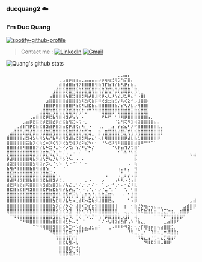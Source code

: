 ### ducquang2 ☁️

<h3>I'm Duc Quang</h3>

[![spotify-github-profile](https://spotify-github-profile.kittinanx.com/api/view?uid=0np3t9af3wr4kkb3cbs5pc1g7&cover_image=true&theme=default&show_offline=true&background_color=12451c&interchange=false&bar_color=4cd696&bar_color_cover=false)](https://spotify-github-profile.kittinanx.com/api/view?uid=0np3t9af3wr4kkb3cbs5pc1g7&redirect=true)

> Contact me : [![LinkedIn](https://img.shields.io/badge/-LINKEDIN-0077B5?style=for-the-badge&logo=linkedin&logoColor=white)](https://www.linkedin.com/in/duc-quang/) [![Gmail](https://img.shields.io/badge/Gmail-D14836?style=for-the-badge&logo=gmail&logoColor=white)](mailto:nducquangg@gmail.com)

![Quang's github stats](https://readme-stats-fawn-iota.vercel.app/api?username=ducquang2&include_all_commits=true&theme=gotham)

```
⠀⠀⠀⠀⠀⠀⠀⠀⠀⠀⠀⠀⠀⠀⠀⠀⠀⠀⠀⠀⠀⠀⠀⠀⠀⠀⠀⠀⠀⠀⠀⠀⠀⠀⣀⣠⣤⡄⠀⠀⠀⠀⠀⠀⠀⠀⠀⠀⠀⠀⠀⠀⠀⠀⠀⠀⠀⠀⠀⠀⠀⠀⠀⠀⠀⠀⠀⠀⠀⠀⠀⠀⠀⠀⠀⠀⠀⠀⠀⠀⠀⠀⠀⠀⠀⠀⠀⠀⠀⠀⠀⠀⠀⠀⠀⠀⠀⠀⠀⠀⠀⠀⠀
⠀⠀⠀⠀⠀⠀⠀⠀⠀⠀⠀⠀⠀⠀⠀⠀⢀⣠⣶⡶⣶⣶⣤⣀⣤⣤⣤⣤⡴⡶⢶⢶⣚⢿⣩⢳⡍⣿⡄⠀⠀⠀⠀⠀⠀⠀⠀⠀⠀⠀⠀⠀⠀⠀⠀⠀⠀⠀⠀⠀⠀⠀⠀⠀⠀⠀⠀⠀⠀⠀⠀⠀⠀⠀⠀⠀⠀⠀⠀⠀⠀⠀⠀⠀⠀⠀⠀⠀⠀⠀⠀⠀⠀⠀⠀⠀⠀⠀⠀⠀⠀⠀⠀
⠀⠀⠀⠀⠀⠀⠀⠀⠀⠀⠀⠀⠀⠀⠀⢀⣾⣿⣾⣿⣷⣻⡝⣿⣿⣿⣿⣻⢷⡹⣏⢷⡹⣎⢷⣣⣟⡆⢷⡄⠀⠀⠀⠀⠀⠀⠀⠀⠀⠀⠀⠀⠀⠀⠀⠀⠀⠀⠀⠀⠀⠀⠀⠀⠀⠀⠀⠀⠀⠀⠀⠀⠀⠀⠀⠀⠀⠀⠀⠀⠀⠀⠀⠀⠀⠀⠀⠀⠀⠀⠀⠀⠀⠀⠀⠀⠀⠀⠀⠀⠀⠀⠀
⠀⠀⠀⠀⠀⠀⠀⠀⠀⠀⠀⠀⠀⠀⢠⣾⣿⣗⡿⣿⠿⣷⣹⣳⡟⣧⢿⣏⢷⡻⣜⢏⠷⣙⡞⣻⣿⣿⡀⢟⠄⠀⠀⠀⠀⠀⠀⠀⠀⠀⠀⠀⠀⠀⠀⠀⠀⠀⠀⠀⠀⠀⠀⠀⠀⠀⠀⠀⠀⠀⠀⠀⠀⠀⠀⠀⠀⠀⠀⠀⠀⠀⠀⠀⠀⠀⠀⠀⠀⠀⠀⠀⠀⠀⠀⠀⠀⠀⠀⠀⠀⠀⠀
⠀⠀⠀⠀⠀⠀⠀⠀⠀⠀⠀⠀⠀⢠⣿⣿⣿⣷⢮⣿⣛⣾⣿⣳⢿⡽⣾⣹⢞⡷⢍⢎⡱⢣⣜⡱⣊⠷⣌⠃⠨⣿⡆⠀⠀⠀⠀⠀⠀⠀⠀⠀⠀⠀⠀⠀⠀⠀⠀⠀⠀⠀⠀⠀⠀⠀⠀⠀⠀⠀⠀⠀⠀⠀⠀⠀⠀⠀⠀⠀⠀⠀⠀⠀⠀⠀⠀⠀⠀⠀⠀⠀⣤⣄⡀⠀⠀⠀⠀⠀⠀⠀⠀
⠀⠀⠀⠀⠀⠀⠀⠀⠀⠀⠀⠀⣰⣿⣿⣿⣿⣿⣾⣿⣿⣿⣳⢯⣳⢏⣷⡯⠿⢞⣺⣒⣷⣋⡜⢧⢎⣕⠚⡠⣸⣿⣿⠆⠀⠀⠀⠀⠀⠀⠀⠀⠀⠀⠀⠀⠀⠀⠀⠀⠀⠀⠀⠀⠀⠀⠀⠀⠀⠀⠀⠀⠀⠀⠀⠀⠐⡂⠀⠀⠀⠀⠀⠀⠀⠀⠀⠀⠀⠀⣰⣿⡿⣾⡷⡄⠀⠀⠀⠀⠀⠀⠀
⠀⠀⠀⠀⠀⠀⠀⠀⠀⠀⠀⣸⣿⡿⣟⣿⣿⣿⣿⢿⣟⡷⢯⡻⠼⣯⣷⣦⣿⣿⣿⣿⣿⣷⣌⣎⢣⣜⣧⡔⢻⣿⣿⡇⠀⠀⠀⠀⠀⠀⠀⠀⠀⠀⠀⠀⠀⠀⠀⠀⠀⠀⠀⠀⠀⠀⠀⠀⠀⠀⠀⠀⠀⠀⢀⠀⠠⡏⡄⠀⠀⠀⠀⠀⠀⠀⠀⠀⣠⣾⣿⣻⡽⢛⣴⠇⠀⠀⠀⠀⠀⠀⠀
⠀⠀⠀⠀⠀⠀⠀⠀⠀⠀⣰⣿⣿⡹⢯⣷⢯⡟⣞⣯⢾⡹⢣⠍⡘⠉⠈⠙⠿⣿⣿⣿⣿⠟⣿⣿⣿⣿⣶⣿⣷⣟⣿⡆⠀⠀⠀⠀⠀⠀⠀⠀⠀⠀⠀⠀⠀⠀⠀⠀⠀⠀⠀⠀⠀⠀⠀⠀⠀⠀⠀⠀⠀⠀⠺⣦⡀⣧⣄⣀⣀⣀⡀⠀⠀⠀⢠⣾⡿⣯⡿⣟⣶⡾⠋⠀⠀⠀⠀⠀⠀⠀⠀
⠀⠀⠀⠀⠀⠀⠀⢀⣤⣾⣿⣟⡾⣟⣧⢻⣾⢽⣺⡼⢣⢣⠁⠄⠀⠀⠀⠀⠀⠞⠯⠟⠁⠂⠸⢿⡿⣿⣿⣿⣿⣿⣾⣧⡀⠀⠀⠀⠀⠀⠀⠀⠀⠀⠀⠀⠀⠀⠀⠀⠀⠀⠀⠀⠀⠀⠀⠀⠀⠀⢀⢠⡀⠀⠀⠈⠻⣷⡈⠉⠩⠉⠄⠀⢀⣼⣿⢯⣷⢟⣽⡿⠋⠀⠀⠀⠀⠀⠀⠀⠀⠀⠀
⠀⠀⠀⠀⠀⣠⣶⡿⣟⣯⣟⡾⣟⣿⣞⡿⣞⣯⣷⢻⣍⠦⢩⠐⡀⠀⠀⠀⠀⠀⠀⠀⠀⠈⣥⢻⢍⠻⣹⢾⣽⣿⣿⣿⣿⣦⡄⠀⠀⠀⠀⠀⠀⠀⠀⠀⠀⠀⠀⠀⠀⠀⠀⠀⠀⠀⠀⠀⠀⠀⠀⠊⠳⣄⠀⠀⠀⠈⠛⠃⠀⠀⢀⣴⣿⣿⡟⣟⣵⡿⠋⠀⠀⠀⠀⠀⠀⠀⠀⠀⠀⠀⠀
⠀⠀⢀⣤⣾⢿⣹⢟⣯⢷⢯⢿⡽⣾⣟⣿⣽⡶⣯⡟⣼⢫⢆⠳⣀⠐⠀⠀⠠⠄⠀⣀⣴⡀⢞⣮⢦⢃⡜⢋⡿⣿⣿⣿⣿⣿⣧⡄⠀⠀⠀⠀⠀⠀⠀⠀⠀⠀⠀⠀⠀⠀⠀⠀⠀⠀⠀⠀⠚⢷⡶⠶⢤⣬⣷⣄⡀⠀⠀⠀⢀⣴⣿⣿⢏⣟⣿⡿⠋⠀⠀⠀⠀⠀⠀⠀⠀⠀⠀⠀⠀⠀⠀
⠀⣠⣾⣿⣛⣾⣹⡞⣽⣚⢿⣺⣽⣳⢿⣻⣿⣟⡷⣿⢯⣟⣮⢻⡡⣙⠀⠀⡗⢀⣿⢭⣿⣷⡾⢟⡂⢏⢣⢳⢿⣿⣿⣿⣿⣿⣿⡇⠀⠀⠀⠀⠀⠀⠀⠀⠀⠀⠀⠀⠀⠀⠀⠀⠀⠀⠀⠀⠀⠈⠹⢦⡀⠀⠈⠉⠀⠀⠀⣠⣾⣿⣛⣞⣯⡿⠋⠀⠀⠀⠀⠀⠀⠀⠀⠀⠀⠀⠀⠀⠀⠀⠀
⣾⣿⣿⣿⣿⣼⣳⢽⣣⢯⢷⣣⢯⡝⣯⠿⣽⢿⣻⣽⣯⣟⣾⣳⢿⡬⣍⠂⢅⡎⢿⣿⣿⣿⣿⣷⡿⣼⣏⣧⣋⣿⣿⣿⣿⣿⡿⠀⠀⠀⠀⠀⠀⠀⠀⠀⠀⠀⠀⠀⠀⠀⢀⢠⣾⠛⠳⢦⡀⠀⠀⠈⠛⠁⠠⠂⠀⣠⣾⣿⢟⣧⣿⡿⠋⠀⠀⠀⠀⠀⠀⠀⠀⠀⠀⠀⠀⠀⠀⠀⠀⠀⠀
⣿⣿⣿⣿⣿⣿⣭⣷⡹⢎⢷⣊⠶⡹⢎⢻⡹⢞⣳⢛⢾⡹⣞⠽⣎⠳⠆⠂⠀⠘⠣⢞⡽⢻⠿⣿⣿⣿⣿⣾⣿⠿⠛⠛⠉⠁⠀⠀⠀⠀⠀⠀⠀⠀⠀⠀⠀⠀⠀⠀⠀⠀⢀⢸⡌⠀⠀⠈⢻⡄⠀⠀⠀⠀⠀⢀⣶⣿⡿⢮⣿⠿⠋⠀⠀⠀⠀⣀⠀⠀⠀⠀⠀⠀⠀⠀⠀⠀⠀⠀⠀⠀⠀
⣿⣿⣿⣾⢿⣻⣿⣿⣿⣝⣎⠧⡓⢭⡘⠤⡑⢊⠔⠩⠆⠱⢌⠛⡌⠓⡌⠀⠀⠀⠀⠀⠈⠣⢟⡶⡹⢜⡩⣿⠁⠀⠀⠀⠀⠀⠀⠀⠀⠀⠀⠀⠀⠀⠀⠀⠀⠀⢀⣀⡀⠀⠀⠀⠙⢶⣤⣤⠞⠀⠀⠀⠀⢀⣴⣿⡟⣵⣟⣯⣿⣶⣶⣶⣶⣾⣿⣿⣷⣤⣀⣀⠀⠀⠀⠀⠀⠀⠀⠀⠀⠀⠀
⡿⣿⣿⣿⣿⣟⣿⣽⣻⢿⡾⣯⡝⢦⡘⢤⠉⠄⠠⢀⠐⠀⠂⠀⠀⠁⠀⠀⠀⠀⠀⠀⠀⠀⠁⠐⠓⠈⠑⣗⠀⠀⠀⠀⠀⠀⠀⠀⠀⠀⠀⠀⠀⠀⠀⠀⢄⣠⡿⠉⢹⣗⣀⠀⠀⠀⠀⠀⠀⠀⠀⢀⣤⣾⢟⣧⣟⣻⣾⣿⣻⣯⣿⣿⣿⣿⣿⣿⣿⣿⣿⣿⣿⣦⣄⡀⠀⠀⠀⠀⠀⠀⠀
⡿⣽⢿⣿⣿⣿⣿⢾⣯⡻⣵⢣⡛⢦⡙⢦⠙⡢⢑⠢⠄⠠⠀⠄⠀⠀⠀⠀⠀⠀⠀⠀⠀⠀⠀⠀⠀⠀⠀⡧⠀⠀⠀⠀⠀⠀⠀⠀⠀⠀⠀⠀⠀⠀⠀⠀⠀⠈⢷⣴⠟⠉⢹⡏⠀⠀⠀⠀⠀⢀⣴⡿⣋⣿⣾⢻⡴⣫⣟⣾⣷⣯⣿⣿⣾⣷⣿⣿⣿⣿⣿⣿⣿⣿⣿⣿⣆⠀⠀⠀⠀⠀⠀
⣾⣽⣻⢿⣿⣿⣿⣿⣳⢿⣽⡖⡩⢆⠈⢂⠱⠀⢃⠐⠈⠁⠈⠀⠂⠀⠀⠀⠀⠀⠀⠀⠀⠀⠀⠀⠀⠠⠀⢷⠀⠀⠀⠀⠀⠀⠀⠀⠀⠀⠀⠀⠀⠀⠀⠀⠀⠀⠀⠈⢷⣦⡿⠁⠀⠀⠀⠀⢰⣿⢫⣵⣿⡿⣼⣳⣿⣿⣿⢟⠻⠍⠀⢻⣞⣿⣿⣿⣿⣿⣿⣿⣿⣿⣿⣿⣿⣷⣄⠀⠀⠀⠀
⣷⣻⣞⡿⣿⣿⣿⣷⣿⣻⣾⣿⡱⣀⠈⠀⠀⠈⠀⠀⠀⠀⠀⠀⠀⠀⠀⠀⠀⠀⠀⠀⠀⠀⢰⡄⠆⡄⠀⣻⠀⠀⠀⠀⠀⠀⠀⠀⠀⠀⠀⠀⠀⠀⠀⠀⠀⠀⠀⠀⠀⠁⠀⠀⠀⠀⠀⣰⡟⣧⢿⣽⣷⣿⣿⣿⣿⠿⡍⠄⠂⠀⠀⠢⢝⣾⣻⣿⣿⣿⣿⣿⣿⣿⣿⣻⣽⣿⣿⡄⠀⠀⠀
⣿⡷⣯⣟⣿⣻⣿⣽⣾⣟⡾⣽⣻⣶⣌⠄⡀⠀⠀⠀⠀⠀⠀⠀⠀⠀⠀⠀⠀⠀⢀⠀⠀⠀⢀⠁⡄⡠⢀⣿⠀⠀⠀⠀⠀⠀⠀⠀⠀⠀⠀⠀⠀⠀⠀⠀⠀⠀⠀⠀⠀⠀⠀⠀⠀⣠⡾⣿⣼⣿⣿⣿⣿⣿⡿⣟⢯⡟⣘⢦⠡⡀⠀⠐⡈⢶⢻⡷⣟⣿⣾⣟⣿⣯⣿⢿⣟⣿⣿⣧⡀⠀⠀
⣿⣽⡿⣽⣳⣟⣿⣯⣷⣿⣻⣗⣯⣿⣻⡴⢐⡀⠀⠀⠀⠀⠀⠀⡀⠠⠀⠀⠀⡠⠀⠀⠀⢠⠦⢏⠠⢑⢠⡇⠀⠀⠀⠀⠀⠀⠀⠀⠀⠀⠀⠀⠀⠀⠀⠀⠀⠀⠀⠀⠀⠀⠀⢠⣼⣟⣳⣿⣿⣿⣿⣿⣟⢯⡽⣹⢮⡽⣽⣎⠇⡔⠀⢂⠱⢌⡳⣽⣻⣞⡷⣿⣯⣷⡿⣿⣻⣿⢿⣿⣧⡀⠀
⣾⣟⡿⣷⣟⣾⢯⣿⣿⣿⢷⣻⣾⣳⣿⣹⣧⡜⢧⣌⢀⠃⠌⡐⢀⠂⠌⠐⠀⠁⢀⠄⠚⢀⠂⠄⠂⣌⠸⣇⠀⠀⠀⠀⠀⠀⠀⠀⠀⠀⠀⠀⠀⠀⠀⠀⠀⠀⠀⠀⠀⢀⣴⣿⣿⣽⣿⣿⣿⣿⣿⣳⢏⡾⣱⢯⣷⣿⣿⣏⠖⠀⠈⡀⢊⠲⣹⢖⡿⣞⣿⣟⣾⣯⣿⣟⣯⣿⣿⣿⣿⣿⣀
⣿⣯⣿⡷⣯⣿⣻⣽⣿⣿⣿⢯⣟⡷⣯⢷⡻⣞⣧⢞⣦⡉⢂⠐⠠⠈⢄⠂⡔⡈⢤⠈⠄⠁⠀⠀⠡⠀⢃⣿⠀⠀⠀⠀⠀⠀⠀⠀⠀⠀⠀⠀⠀⠀⠀⠀⠀⠀⠀⢀⣴⣿⣿⠏⣽⣿⣿⣿⣿⣿⣧⣛⢮⡳⢯⣿⣿⣿⡿⢎⠄⠀⠠⠐⡈⡕⣣⢏⡿⣽⢿⣾⣿⣽⣷⣿⣻⣿⣯⣿⣿⣿⣿
⣯⣿⣿⣿⣟⣷⣿⣽⣿⣿⣿⣿⣿⡿⣽⣫⠷⣯⢷⡋⡔⣳⠀⣦⠇⡱⢈⢆⣗⣫⣶⣯⠑⠀⠀⠐⠀⠁⣸⣿⠀⠀⠀⠀⠀⠀⠀⠀⠀⠀⠀⠀⠀⠀⠀⠀⠀⠀⣰⣿⣿⠟⠁⠀⣿⣿⣿⣿⣿⣿⢶⣫⣞⣽⣿⣿⣿⣿⡻⢌⠀⠀⠀⠡⡒⢥⣋⠾⣽⢯⣿⣯⣿⣿⣾⣿⡿⣿⣽⣷⣿⣻⣿
⣿⣿⣿⣿⣿⣿⣿⣿⣿⣿⣿⣿⣿⣿⣳⣏⢿⡜⣧⢓⠰⣀⣾⢯⠲⣭⢷⡺⣼⣿⣿⣟⣦⠀⠀⠀⠀⠁⠰⡿⠀⠀⠀⠀⠀⠀⠀⠀⠀⠀⠀⠀⠀⠀⠀⠀⣠⣾⣿⡟⠁⠀⠀⠀⢻⣿⣿⣿⣿⣿⣿⣶⣿⣿⣿⣿⣿⢿⡑⢂⠀⠀⠈⡐⢡⢓⡼⣻⣭⣟⣷⡿⣯⣷⣿⣿⣿⣿⣿⣯⣿⢿⣽
⣿⣿⣿⣿⣿⣿⣿⣿⣿⣿⣿⣿⣿⣿⣳⡽⣎⡜⡳⢌⠂⣼⣿⢎⡱⡎⣖⣻⣿⣿⣿⣿⣿⢸⠀⠀⡆⠀⠂⣷⣘⡳⢶⡤⢤⣄⣀⡀⠀⠀⠀⠀⠀⠀⣠⣾⣿⡿⠁⠀⠀⠀⠀⠀⠈⠛⠿⠿⠿⢿⣿⣿⣿⣿⡟⡿⡜⠣⠘⠀⠀⢈⠀⢌⡱⢎⡵⣳⣻⢾⣽⣿⣿⣿⣿⣿⣿⡿⣷⡿⣯⣿⣯
⢿⣿⣿⣿⣿⣿⣿⣿⣿⣿⣿⣿⣿⣻⣟⡾⣱⢎⠵⣹⠀⢼⡗⢪⠱⢹⠹⠿⣿⣿⣿⣿⣿⢿⡀⠀⢄⡀⢄⣸⠷⠯⣷⣽⣧⣶⣤⣘⣍⡑⣲⡄⢀⣾⣿⡿⠉⠀⠀⠀⠀⠀⠀⠀⠀⠀⠀⠀⠀⠀⣿⡿⣽⡞⣝⠒⠩⠄⠂⠁⡀⠂⢌⢢⣙⢮⣳⢯⣿⣿⣟⣿⣾⣿⣿⣿⢿⣿⡿⣽⢯⣷⣻
⠀⠉⠻⢿⣿⣿⣿⣿⣿⣿⣿⣿⣿⣿⣻⣿⣝⢮⣒⠹⡀⠋⢌⠐⠡⢂⡙⠒⢡⠘⡽⣿⣻⣿⣵⡠⣸⡇⠀⢼⡀⠀⠀⠀⠀⠉⠉⠛⠟⠓⢻⣿⣿⡿⠃⠀⠀⠀⠀⠀⠀⠀⠀⠀⠀⠀⠀⠀⠀⠀⣾⡟⡰⠙⡄⢉⠐⡐⡀⢂⠡⣉⠤⣓⢮⣳⢯⣿⣿⣿⣿⣿⣿⣿⣿⢿⡿⣯⣿⢯⣿⢾⣽
⠀⠀⠀⠀⠉⠛⠿⣿⣿⣿⣿⣿⣿⣷⣿⣯⣿⢾⣃⡓⠤⢉⠀⠈⠀⠀⠀⠀⠁⠌⠐⢣⢿⣽⣾⣳⡏⢠⠱⠘⣷⣄⡀⠀⠀⠀⠀⠀⣀⣴⣿⡿⠋⠀⠀⠀⠀⠀⠀⠀⠀⠀⠀⠀⠀⠀⠀⠀⠀⠀⣿⢆⠭⢡⠐⡈⡐⢠⠐⣡⠲⣌⠶⣭⢿⣻⣿⣿⣯⣿⣟⣿⣿⣟⣿⡿⣟⣿⡽⣟⣾⣟⣾
⠀⠀⠀⠀⠀⠀⠀⠀⠉⠙⠻⢿⣿⣿⣻⣿⣿⣫⠷⣉⠖⠡⣾⣄⣄⣰⣂⣤⠅⠀⠀⢀⠠⠿⠿⠗⠻⣽⡂⢂⡐⡏⢿⢷⡶⣶⢦⣴⣿⣿⣋⡀⠀⠀⠀⠀⠀⠀⠀⠀⠀⠀⠀⠀⠀⠀⠀⠀⠀⠀⣿⡈⢎⢂⠡⠄⡑⠂⠉⠤⡓⢼⣙⣾⣻⢿⣽⣾⢿⣻⡿⣯⢿⡽⣯⣟⡿⣞⣽⣻⢾⣽⣾
⠀⠀⠀⠀⠀⠀⠀⠀⠀⠀⠀⠀⠀⠙⢿⣿⣿⣽⣏⠶⡉⣽⠟⠋⠉⠀⠀⠀⠀⠀⠀⠀⠀⠀⠀⠀⠀⠘⠻⣤⡉⣀⠂⠈⠹⠿⠦⣀⠒⠼⣿⣿⡆⠀⠀⠀⠀⠀⠀⠀⠀⠀⠀⠀⠀⠀⠀⠀⠀⠀⣻⡐⡀⠢⡐⡀⠂⠉⠄⠃⠜⡱⢺⡜⣯⢻⠷⣯⢿⡝⣿⢽⣫⡝⡧⢏⡷⣫⢾⣽⣻⣾⣿
⠀⠀⠀⠀⠀⠀⠀⠀⠀⠀⠀⠀⠀⠀⠀⢹⣿⣿⢺⡏⡔⡇⠀⠀⠀⠀⠀⠀⠀⠀⠀⠀⠀⠀⠀⠀⠀⠀⠀⠈⠻⢷⣄⣠⠐⢊⠄⣄⡋⢾⣵⠟⠀⠀⠀⠀⠀⠀⠀⠀⠀⠀⠀⠀⠀⠀⠀⠀⠀⠀⣿⠁⡄⠡⠐⠡⠀⠁⠀⠂⢈⠒⡡⠞⣥⡛⢿⡸⢣⡛⣬⠓⡶⠹⡜⡭⣞⣽⣻⣾⢿⣿⣿
⠀⠀⠀⠀⠀⠀⠀⠀⠀⠀⠀⠀⠀⠀⠀⠀⣿⣯⢧⣻⠔⣧⠀⠀⠀⠀⠀⠀⠀⠀⠀⠀⠀⠀⠀⠀⠀⠀⠀⠀⠀⠀⠙⠿⠯⠽⠿⠤⠿⠿⠃⠀⠀⠀⠀⠀⠀⠀⠀⠀⠀⠀⠀⠀⠀⠀⠀⠀⠀⠀⣾⠀⠄⠡⠈⠄⠡⠈⠀⠀⠂⢌⠰⣉⠖⡙⢎⡱⢃⠱⡂⡝⡰⢩⢳⡹⡼⣞⣷⣿⣿⣿⣿
⠀⠀⠀⠀⠀⠀⠀⠀⠀⠀⠀⠀⠀⠀⠀⠀⣿⣿⣿⣎⠗⣚⡆⠀⠀⠀⠀⠀⠀⠀⠀⠀⠀⠀⠀⠀⠀⠀⠀⠀⠀⠀⠀⠀⠀⠀⠀⠀⠀⠀⠀⠀⠀⠀⠀⠀⠀⠀⠀⠀⠀⠀⠀⠀⠀⠀⠀⠀⠀⠀⣾⣭⣤⣥⣬⣤⣥⣣⢬⡤⣤⣆⣴⣤⢎⣭⢦⣴⣥⣶⣵⣬⣵⣻⣮⣷⣿⣽⣯⡿⣿⣿⣿
⠀⠀⠀⠀⠀⠀⠀⠀⠀⠀⠀⠀⠀⠀⠀⠀⢻⣿⡷⢾⡱⠬⡇⠀⠀⠀⠀⠀⠀⠀⠀⠀⠀⠀⠀⠀⠀⠀⠀⠀⠀⠀⠀⠀⠀⠀⠀⠀⠀⠀⠀⠀⠀⠀⠀⠀⠀⠀⠀⠀⠀⠀⠀⠀⠀⠀⠀⠀⠀⠀⠀⠀⠀⠀⠀⠀⠀⠀⠀⠀⠀⠀⠀⠀⠀⠀⠀⠀⠀⠀⠀⠀⠀⠀⠀⠀⠀⠀⠀⠀⠀⠀⠀
```
